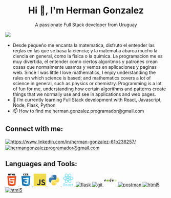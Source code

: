   <h1 align="center">Hi 👋, I'm Herman Gonzalez</h1>
  </hr>

  <p align="center">A passionate Full Stack developer from Uruguay</p>
   <img src="https://codigotlaxcala.com/wp-content/uploads/2018/03/matematicas-tumblr-gif-10.gif">
  <ul>
  <li>
Desde pequeño me encanta la matematica, disfruto el entender las reglas en las que se basa la ciencia; y la matematia abarca mucho la ciencia en general, como la fisica o la quimica. La programacion me es muy divertida, el entender como ciertos algoritmos y patrones crean cosas que normalmente usamos y vemos en aplicaciones y paginas web.
    Since I was little I love mathematics, I enjoy understanding the rules on which science is based; and mathematics covers a lot of science in general, such as physics or chemistry. Programming is a lot of fun for me, understanding how certain algorithms and patterns create things that we normally use and see in applications and web pages.
  </li>
  <li>
  🌱 I’m currently learning Full Stack development with React, Javascript, Node, Flask, Python
    </li>
    <li>
  📫 How to find me herman.gonzalez.programador@gmail.com
      </li>
 
  </ul>
  <h2> Connect with me:</h2>
  <a href="https://www.linkedin.com/in/herman-gonzalez-61b236257/" target="_blank"><img align="center" src="https://raw.githubusercontent.com/rahuldkjain/github-profile-readme-generator/master/src/images/icons/Social/linked-in-alt.svg" alt="https://www.linkedin.com/in/herman-gonzalez-61b236257/" height="30" width="40" style="max-width: 100%;"></a>
  <a href="https://mail.google.com/mail/u/0/?pli=1#search/herman.gonzalez.programador%40gmail.com" target="_blank"><img align="center" src="https://upload.wikimedia.org/wikipedia/commons/thumb/e/ec/Circle-icons-mail.svg/2048px-Circle-icons-mail.svg.png" alt="hermangonzalezprogramador@gmail.com" height="40" width="40" style="max-width: 100%;"></a>

  <h2>Languages and Tools:</h2>
  <a href="https://www.w3schools.com/html/default.asp" rel="nofollow" target="_blank"> <img src="https://raw.githubusercontent.com/devicons/devicon/master/icons/html5/html5-original-wordmark.svg" alt="html5" width="40" height="40" style="max-width: 100%;"> </a>
  <a href="https://www.w3schools.com/css/" rel="nofollow" target="_blank"> <img src="https://raw.githubusercontent.com/devicons/devicon/master/icons/css3/css3-original-wordmark.svg" alt="css3" width="40" height="40" style="max-width: 100%;"> </a>
  <a href="https://developer.mozilla.org/en-US/docs/Web/JavaScript" rel="nofollow" target="_blank"> <img src="https://raw.githubusercontent.com/devicons/devicon/master/icons/javascript/javascript-original.svg" alt="javascript" width="40" height="40" style="max-width: 100%;"> </a>
  <a href="https://www.python.org" rel="nofollow" target="_blank"> <img src="https://raw.githubusercontent.com/devicons/devicon/master/icons/python/python-original.svg" alt="python" width="40" height="40" style="max-width: 100%;"> </a>
  <a href="https://reactjs.org/" rel="nofollow" target="_blank"> <img src="https://raw.githubusercontent.com/devicons/devicon/master/icons/react/react-original-wordmark.svg" alt="react" width="40" height="40" style="max-width: 100%;"> </a>
  <a href="https://flask.palletsprojects.com/" rel="nofollow" target="_blank"> <img src="https://camo.githubusercontent.com/cb2324a4c0e1910089f481d56e1f887d6e96114101987dfbb6ef6f9df1e0bf08/68747470733a2f2f7777772e766563746f726c6f676f2e7a6f6e652f6c6f676f732f706f636f6f5f666c61736b2f706f636f6f5f666c61736b2d69636f6e2e737667" alt="flask" width="40" height="40" data-canonical-src="https://www.vectorlogo.zone/logos/pocoo_flask/pocoo_flask-icon.svg" style="max-width: 100%;"> </a>
  <a href="https://git-scm.com/" rel="nofollow" target="_blank"> <img src="https://camo.githubusercontent.com/fbfcb9e3dc648adc93bef37c718db16c52f617ad055a26de6dc3c21865c3321d/68747470733a2f2f7777772e766563746f726c6f676f2e7a6f6e652f6c6f676f732f6769742d73636d2f6769742d73636d2d69636f6e2e737667" alt="git" width="40" height="40" data-canonical-src="https://www.vectorlogo.zone/logos/git-scm/git-scm-icon.svg" style="max-width: 100%;"> </a>
  <a href="https://nodejs.org" rel="nofollow" target="_blank"> <img src="https://raw.githubusercontent.com/devicons/devicon/master/icons/nodejs/nodejs-original-wordmark.svg" alt="nodejs" width="40" height="40" style="max-width: 100%;"> </a>
  <a href="https://postman.com" rel="nofollow" target="_blank"> <img src="https://camo.githubusercontent.com/93b32389bf746009ca2370de7fe06c3b5146f4c99d99df65994f9ced0ba41685/68747470733a2f2f7777772e766563746f726c6f676f2e7a6f6e652f6c6f676f732f676574706f73746d616e2f676574706f73746d616e2d69636f6e2e737667" alt="postman" width="40" height="40" data-canonical-src="https://www.vectorlogo.zone/logos/getpostman/getpostman-icon.svg" style="max-width: 100%;"> </a>
  <a href="https://getbootstrap.com/" rel="nofollow" target="_blank"> <img src="https://upload.wikimedia.org/wikipedia/commons/thumb/b/b2/Bootstrap_logo.svg/1280px-Bootstrap_logo.svg.png" alt="html5" width="50" height="40" style="max-width: 100%;"> </a>
  <a href="https://www.sqlalchemy.org/" rel="nofollow" target="_blank"> <img src="https://encrypted-tbn0.gstatic.com/images?q=tbn:ANd9GcRgChy2Ik5ZO-jv-3l01SgkTEs_xbs4AqbYE3-qn3Xcz4LjN5LWirqTN97fRdNFUanZhwc&usqp=CAU" alt="html5" width="40" height="40" style="max-width: 100%;"> </a>
  
